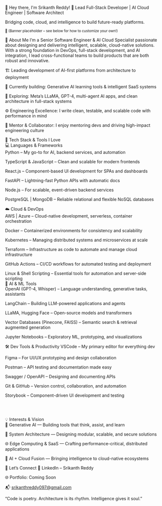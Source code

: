 👋 Hey there, I'm Srikanth Reddy!
🚀 Lead Full-Stack Developer | AI Cloud Engineer | Software Architect </br>

Bridging code, cloud, and intelligence to build future-ready platforms.


<sup>📌 (Banner placeholder – see below for how to customize your own!)</sup>

🧠 About Me
I’m a Senior Software Engineer & AI Cloud Specialist passionate about designing and delivering intelligent, scalable, cloud-native solutions. With a strong foundation in DevOps, full-stack development, and AI integration, I lead cross-functional teams to build products that are both robust and innovative.

🏗️ Leading development of AI-first platforms from architecture to deployment

🔭 Currently building: Generative AI learning tools & intelligent SaaS systems

🌱 Exploring: Meta’s LLaMA, GPT-4, multi-agent AI apps, and clean architecture in full-stack systems

⚙️ Engineering Excellence: I write clean, testable, and scalable code with performance in mind

👥 Mentor & Collaborator: I enjoy mentoring devs and driving high-impact engineering culture


🧰 Tech Stack & Tools I Love </br>
💻 Languages & Frameworks   </br>
Python – My go-to for AI, backend services, and automation

TypeScript & JavaScript – Clean and scalable for modern frontends

React.js – Component-based UI development for SPAs and dashboards

FastAPI – Lightning-fast Python APIs with automatic docs

Node.js – For scalable, event-driven backend services

PostgreSQL | MongoDB – Reliable relational and flexible NoSQL databases

☁️ Cloud & DevOps  </br>
AWS | Azure – Cloud-native development, serverless, container orchestration

Docker – Containerized environments for consistency and scalability

Kubernetes – Managing distributed systems and microservices at scale

Terraform – Infrastructure as code to automate and manage cloud infrastructure

GitHub Actions – CI/CD workflows for automated testing and deployment

Linux & Shell Scripting – Essential tools for automation and server-side scripting
 </br>
🧠 AI & ML Tools  </br>
OpenAI (GPT-4, Whisper) – Language understanding, generative tasks, assistants

LangChain – Building LLM-powered applications and agents

LLaMA, Hugging Face – Open-source models and transformers

Vector Databases (Pinecone, FAISS) – Semantic search & retrieval augmented generation

Jupyter Notebooks – Exploratory ML, prototyping, and visualizations

🛠️ Dev Tools & Productivity
VSCode – My primary editor for everything dev

Figma – For UI/UX prototyping and design collaboration

Postman – API testing and documentation made easy

Swagger / OpenAPI – Designing and documenting APIs

Git & GitHub – Version control, collaboration, and automation

Storybook – Component-driven UI development and testing

 </br>
 </br>

💡 Interests & Vision </br>
🤖 Generative AI — Building tools that think, assist, and learn

🧱 System Architecture — Designing modular, scalable, and secure solutions

🌐 Edge Computing & SaaS — Crafting performance-critical, distributed applications

🧬 AI + Cloud Fusion — Bringing intelligence to cloud-native ecosystems

🔗 Let’s Connect
💼 LinkedIn – Srikanth Reddy

🌐 Portfolio: Coming Soon

📬 srikanthreddy097@gmail.com

“Code is poetry. Architecture is its rhythm. Intelligence gives it soul.”

